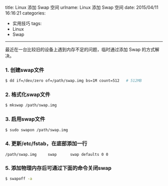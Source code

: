 title: Linux 添加 Swap 空间
urlname: Linux 添加 Swap 空间
date: 2015/04/11 16:16:21
categories:
- 实用技巧
tags:
- Linux
- Swap

---

最近在一台比较旧的设备上遇到内存不足的问题，临时通过添加 Swap 的方式解决。
<!-- more -->

### 1. 创建swap文件
```bash
$ dd if=/dev/zero of=/path/swap.img bs=1M count=512   # 512MB
```

### 2. 格式化swap文件
```bash
$ mkswap /path/swap.img
```

### 3. 启用swap文件
```bash
$ sudo swapon /path/swap.img
```

### 4. 更新/etc/fstab，在底部添加一行
```
/path/swap.img     swap      swap defaults 0 0
```

### 5. 添加物理内存后可通过下面的命令关闭swap
```bash
$ swapoff -a
```
